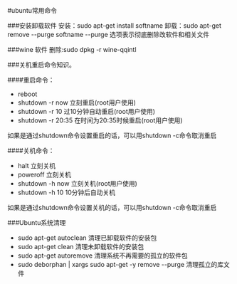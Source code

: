 #ubuntu常用命令

###安装卸载软件
安装：sudo apt-get install softname
卸载：sudo apt-get remove --purge softname
    --purge 选项表示彻底删除改软件和相关文件

###wine 软件
删除:sudo dpkg -r  wine-qqintl

    
###关机重启命令知识。

####重启命令：
* reboot
* shutdown -r now 立刻重启(root用户使用)
* shutdown -r 10 过10分钟自动重启(root用户使用)
* shutdown -r 20:35 在时间为20:35时候重启(root用户使用)

如果是通过shutdown命令设置重启的话，可以用shutdown -c命令取消重启

####关机命令：
* halt   立刻关机
* poweroff 立刻关机
* shutdown -h now 立刻关机(root用户使用)
* shutdown -h 10 10分钟后自动关机

如果是通过shutdown命令设置关机的话，可以用shutdown -c命令取消重启


###Ubuntu系统清理
* sudo apt-get autoclean                                 清理已卸载软件的安装包
* sudo apt-get clean                                     清理未卸载软件的安装包
* sudo apt-get autoremove                                清理系统不再需要的孤立的软件包
* sudo deborphan | xargs sudo apt-get -y remove --purge  清理孤立的库文件




